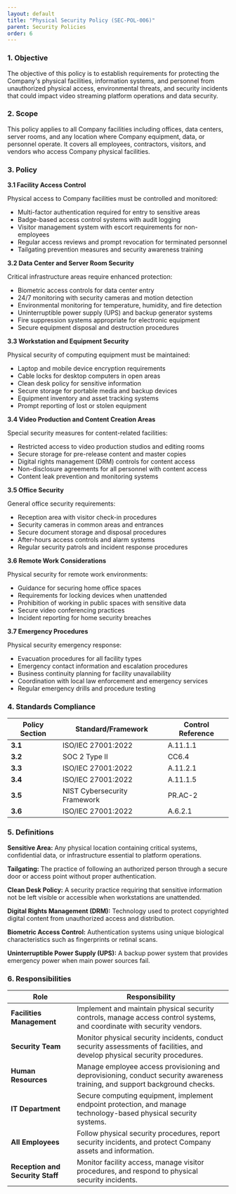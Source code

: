 ```yaml
---
layout: default
title: "Physical Security Policy (SEC-POL-006)"
parent: Security Policies
order: 6
---
```


### 1. Objective

The objective of this policy is to establish requirements for protecting the Company's physical facilities, information systems, and personnel from unauthorized physical access, environmental threats, and security incidents that could impact video streaming platform operations and data security.

### 2. Scope

This policy applies to all Company facilities including offices, data centers, server rooms, and any location where Company equipment, data, or personnel operate. It covers all employees, contractors, visitors, and vendors who access Company physical facilities.

### 3. Policy

**3.1 Facility Access Control**

Physical access to Company facilities must be controlled and monitored:
- Multi-factor authentication required for entry to sensitive areas
- Badge-based access control systems with audit logging
- Visitor management system with escort requirements for non-employees
- Regular access reviews and prompt revocation for terminated personnel
- Tailgating prevention measures and security awareness training

**3.2 Data Center and Server Room Security**

Critical infrastructure areas require enhanced protection:
- Biometric access controls for data center entry
- 24/7 monitoring with security cameras and motion detection
- Environmental monitoring for temperature, humidity, and fire detection
- Uninterruptible power supply (UPS) and backup generator systems
- Fire suppression systems appropriate for electronic equipment
- Secure equipment disposal and destruction procedures

**3.3 Workstation and Equipment Security**

Physical security of computing equipment must be maintained:
- Laptop and mobile device encryption requirements
- Cable locks for desktop computers in open areas
- Clean desk policy for sensitive information
- Secure storage for portable media and backup devices
- Equipment inventory and asset tracking systems
- Prompt reporting of lost or stolen equipment

**3.4 Video Production and Content Creation Areas**

Special security measures for content-related facilities:
- Restricted access to video production studios and editing rooms
- Secure storage for pre-release content and master copies
- Digital rights management (DRM) controls for content access
- Non-disclosure agreements for all personnel with content access
- Content leak prevention and monitoring systems

**3.5 Office Security**

General office security requirements:
- Reception area with visitor check-in procedures
- Security cameras in common areas and entrances
- Secure document storage and disposal procedures
- After-hours access controls and alarm systems
- Regular security patrols and incident response procedures

**3.6 Remote Work Considerations**

Physical security for remote work environments:
- Guidance for securing home office spaces
- Requirements for locking devices when unattended
- Prohibition of working in public spaces with sensitive data
- Secure video conferencing practices
- Incident reporting for home security breaches

**3.7 Emergency Procedures**

Physical security emergency response:
- Evacuation procedures for all facility types
- Emergency contact information and escalation procedures
- Business continuity planning for facility unavailability
- Coordination with local law enforcement and emergency services
- Regular emergency drills and procedure testing

### 4. Standards Compliance

| **Policy Section** | **Standard/Framework** | **Control Reference** |
| --- | --- | --- |
| **3.1** | ISO/IEC 27001:2022 | A.11.1.1 |
| **3.2** | SOC 2 Type II | CC6.4 |
| **3.3** | ISO/IEC 27001:2022 | A.11.2.1 |
| **3.4** | ISO/IEC 27001:2022 | A.11.1.5 |
| **3.5** | NIST Cybersecurity Framework | PR.AC-2 |
| **3.6** | ISO/IEC 27001:2022 | A.6.2.1 |

### 5. Definitions

**Sensitive Area:** Any physical location containing critical systems, confidential data, or infrastructure essential to platform operations.

**Tailgating:** The practice of following an authorized person through a secure door or access point without proper authentication.

**Clean Desk Policy:** A security practice requiring that sensitive information not be left visible or accessible when workstations are unattended.

**Digital Rights Management (DRM):** Technology used to protect copyrighted digital content from unauthorized access and distribution.

**Biometric Access Control:** Authentication systems using unique biological characteristics such as fingerprints or retinal scans.

**Uninterruptible Power Supply (UPS):** A backup power system that provides emergency power when main power sources fail.

### 6. Responsibilities

| Role | Responsibility |
| --- | --- |
| **Facilities Management** | Implement and maintain physical security controls, manage access control systems, and coordinate with security vendors. |
| **Security Team** | Monitor physical security incidents, conduct security assessments of facilities, and develop physical security procedures. |
| **Human Resources** | Manage employee access provisioning and deprovisioning, conduct security awareness training, and support background checks. |
| **IT Department** | Secure computing equipment, implement endpoint protection, and manage technology-based physical security systems. |
| **All Employees** | Follow physical security procedures, report security incidents, and protect Company assets and information. |
| **Reception and Security Staff** | Monitor facility access, manage visitor procedures, and respond to physical security incidents. |
